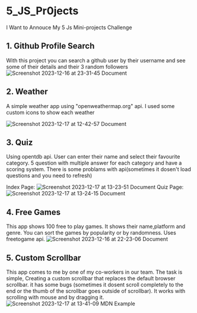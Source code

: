 
# 5_JS_Pr0jects
I Want to Annouce My 5 Js Mini-projects Challenge

## 1. Github Profile Search
With this project you can search a github user by their username and see some of their details and their 3 random followers
![Screenshot 2023-12-16 at 23-31-45 Document](https://github.com/SergeantMamad/5_JS_Pr0jects/assets/89344904/0f8e8b1b-9b46-43ec-b988-db4e31c4000f)

## 2. Weather
A simple weather app using "openweathermap.org" api. I used some custom icons to show each weather

![Screenshot 2023-12-17 at 12-42-57 Document](https://github.com/SergeantMamad/5_JS_Pr0jects/assets/89344904/a79ca3b8-9d52-4151-b2a7-956dc60ffbcb)

## 3. Quiz

Using opentdb api. User can enter their name and select their favourite category. 5 question with multiple answer for each category and have a scoring system. There is some problams with api(sometimes it dosen't load questions and you need to refresh)

Index Page:
![Screenshot 2023-12-17 at 13-23-51 Document](https://github.com/SergeantMamad/5_JS_Pr0jects/assets/89344904/c8b5b5ed-61d1-4d3a-8724-632c4e164125)
Quiz Page:
![Screenshot 2023-12-17 at 13-24-15 Document](https://github.com/SergeantMamad/5_JS_Pr0jects/assets/89344904/663bb223-ba7f-4c02-ad2b-d1b879ed85ef)

## 4. Free Games
This app shows 100 free to play games. It shows their name,platform and genre. You can sort the games by popularity or by randomness. Uses freetogame api.
![Screenshot 2023-12-16 at 22-23-06 Document](https://github.com/SergeantMamad/5_JS_Pr0jects/assets/89344904/d095b638-f9e5-400b-a6bf-4bf773381e8b)

## 5. Custom Scrollbar
This app comes to me by one of my co-workers in our team. The task is simple, Creating a custom scrollbar that replaces the default browser scrollbar. it has some bugs (sometimes it dosent scroll completely to the end or the thumb of the scrollbar goes outside of scrollbar). It works with scrolling with mouse and by dragging it.
![Screenshot 2023-12-17 at 13-41-09 MDN Example](https://github.com/SergeantMamad/5_JS_Pr0jects/assets/89344904/e5ae1f42-2107-4928-9107-92e67cb4fcb3)




